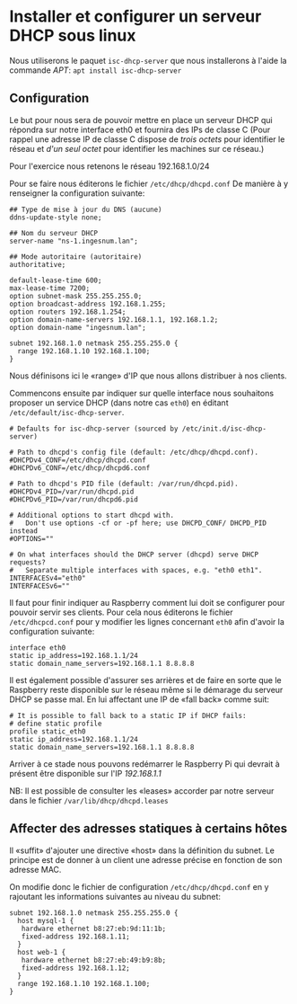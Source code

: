 # Installer et configurer un serveur DHCP sous linux

Nous utiliserons le paquet `isc-dhcp-server` que nous installerons à l'aide la commande *APT*: `apt install isc-dhcp-server`

## Configuration

Le but pour nous sera de pouvoir mettre en place un serveur DHCP qui répondra sur notre interface eth0 et fournira des IPs de classe C (Pour rappel une adresse IP de classe C dispose de *trois octets* pour identifier le réseau et *d'un seul octet* pour identifier les machines sur ce réseau.)

Pour l'exercice nous retenons le réseau 192.168.1.0/24

Pour se faire nous éditerons le fichier `/etc/dhcp/dhcpd.conf`
De manière à y renseigner la configuration suivante:

```
## Type de mise à jour du DNS (aucune)
ddns-update-style none;

## Nom du serveur DHCP
server-name "ns-1.ingesnum.lan";

## Mode autoritaire (autoritaire)
authoritative;

default-lease-time 600;
max-lease-time 7200;
option subnet-mask 255.255.255.0;
option broadcast-address 192.168.1.255;
option routers 192.168.1.254;
option domain-name-servers 192.168.1.1, 192.168.1.2;
option domain-name "ingesnum.lan";

subnet 192.168.1.0 netmask 255.255.255.0 {
  range 192.168.1.10 192.168.1.100;
}
```

Nous définisons ici le «range» d'IP que nous allons distribuer à nos clients.

Commencons ensuite par indiquer sur quelle interface nous souhaitons proposer un service DHCP (dans notre cas `eth0`) en éditant `/etc/default/isc-dhcp-server`.

```
# Defaults for isc-dhcp-server (sourced by /etc/init.d/isc-dhcp-server)

# Path to dhcpd's config file (default: /etc/dhcp/dhcpd.conf).
#DHCPDv4_CONF=/etc/dhcp/dhcpd.conf
#DHCPDv6_CONF=/etc/dhcp/dhcpd6.conf

# Path to dhcpd's PID file (default: /var/run/dhcpd.pid).
#DHCPDv4_PID=/var/run/dhcpd.pid
#DHCPDv6_PID=/var/run/dhcpd6.pid

# Additional options to start dhcpd with.
#   Don't use options -cf or -pf here; use DHCPD_CONF/ DHCPD_PID instead
#OPTIONS=""

# On what interfaces should the DHCP server (dhcpd) serve DHCP requests?
#   Separate multiple interfaces with spaces, e.g. "eth0 eth1".
INTERFACESv4="eth0"
INTERFACESv6=""
```

Il faut pour finir indiquer au Raspberry comment lui doit se configurer pour pouvoir servir ses clients.
Pour cela nous éditerons le fichier `/etc/dhcpcd.conf` pour y modifier les lignes concernant `eth0` afin d'avoir la configuration suivante:

```
interface eth0
static ip_address=192.168.1.1/24
static domain_name_servers=192.168.1.1 8.8.8.8
```

Il est également possible d'assurer ses arrières et de faire en sorte que le Raspberry reste disponible sur le réseau même si le démarage du serveur DHCP se passe mal. En lui affectant une IP de «fall back» comme suit:

```
# It is possible to fall back to a static IP if DHCP fails:
# define static profile
profile static_eth0
static ip_address=192.168.1.1/24
static domain_name_servers=192.168.1.1 8.8.8.8
```
Arriver à ce stade nous pouvons redémarrer le Raspberry Pi qui devrait à présent être disponible sur l'IP *192.168.1.1*

NB: Il est possible de consulter les «leases» accorder par notre serveur dans le fichier `/var/lib/dhcp/dhcpd.leases`

## Affecter des adresses statiques à certains hôtes

Il «suffit» d'ajouter une directive «host» dans la définition du subnet. Le principe est de donner à un client une adresse précise en fonction de son adresse MAC.

On modifie donc le fichier de configuration `/etc/dhcp/dhcpd.conf` en y rajoutant les informations suivantes au niveau du subnet:

```
subnet 192.168.1.0 netmask 255.255.255.0 {
  host mysql-1 {
   hardware ethernet b8:27:eb:9d:11:1b;
   fixed-address 192.168.1.11;
  }
  host web-1 {
   hardware ethernet b8:27:eb:49:b9:8b;
   fixed-address 192.168.1.12;
  }
  range 192.168.1.10 192.168.1.100;
}
```

